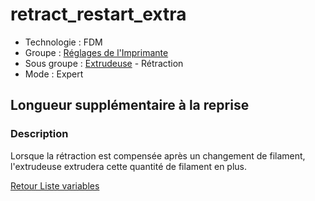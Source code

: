 # retract_restart_extra

* Technologie : FDM
* Groupe : [Réglages de l'Imprimante](../printer_settings/printer_settings.md)
* Sous groupe : [Extrudeuse](../printer_settings/printer_settings.md#extrudeuse) - Rétraction
* Mode : Expert

## Longueur supplémentaire à la reprise

### Description

Lorsque la rétraction est compensée après un changement de filament, l'extrudeuse extrudera cette quantité de filament en plus.

[Retour Liste variables](variable_list.md)